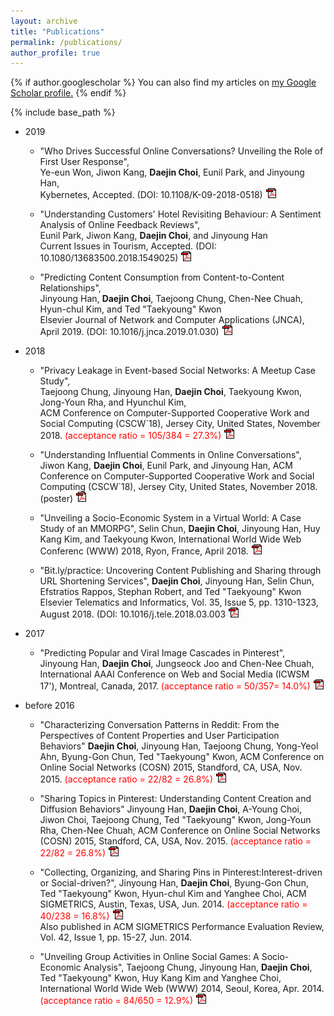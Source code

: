 ```yaml
---
layout: archive
title: "Publications"
permalink: /publications/
author_profile: true
---
```


{% if author.googlescholar %}
  You can also find my articles on <u><a href="{{author.googlescholar}}">my Google Scholar profile</a>.</u>
{% endif %}

{% include base_path %}
  * 2019
      * "Who Drives Successful Online Conversations? Unveiling the Role of First User Response",  
      Ye-eun Won, Jiwon Kang, **Daejin Choi**, Eunil Park, and Jinyoung Han,  
      Kybernetes, Accepted. (DOI: 10.1108/K-09-2018-0518) [![PDF Image](/images/pdf.gif)](https://www.emerald.com/insight/content/doi/10.1108/K-09-2018-0518/full/pdf?title=who-drives-successful-online-conversations-unveiling-the-role-of-first-user-response)

      * "Understanding Customers' Hotel Revisiting Behaviour: A Sentiment Analysis of Online Feedback Reviews",  
      Eunil Park, Jiwon Kang, **Daejin Choi**, and Jinyoung Han  
      Current Issues in Tourism, Accepted. (DOI: 10.1080/13683500.2018.1549025) [![PDF Image](/images/pdf.gif)](https://www.tandfonline.com/doi/full/10.1080/13683500.2018.1549025)

      * "Predicting Content Consumption from Content-to-Content Relationships",   
      Jinyoung Han, **Daejin Choi**, Taejoong Chung, Chen-Nee Chuah, Hyun-chul Kim, and Ted "Taekyoung" Kwon  
      Elsevier Journal of Network and Computer Applications (JNCA), April 2019. (DOI: 10.1016/j.jnca.2019.01.030) [![PDF Image](/images/pdf.gif)](https://www.sciencedirect.com/science/article/pii/S108480451930044X)

  * 2018
      * "Privacy Leakage in Event-based Social Networks: A Meetup Case Study",  
      Taejoong Chung, Jinyoung Han, **Daejin Choi**, Taekyoung Kwon, Jong-Youn Rha, and Hyunchul Kim,  
      ACM Conference on Computer-Supported Cooperative Work and Social Computing (CSCW`18), Jersey City, United States, November 2018.  <span style="color:red">(acceptance ratio = 105/384 = 27.3%)</span> [![PDF Image](/images/pdf.gif)](https://dl.acm.org/citation.cfm?id=3134670)

      * "Understanding Influential Comments in Online Conversations", 
      Jiwon Kang, **Daejin Choi**, Eunil Park, and Jinyoung Han, 
      ACM Conference on Computer-Supported Cooperative Work and Social Computing (CSCW`18), Jersey City, United States, November 2018. (poster) [![PDF Image](/images/pdf.gif)](https://dl.acm.org/citation.cfm?id=3274054)

      * "Unveiling a Socio-Economic System in a Virtual World: A Case Study of an MMORPG", 
      Selin Chun, **Daejin Choi**, Jinyoung Han, Huy Kang Kim, and Taekyoung Kwon, 
      International World Wide Web Conferenc (WWW) 2018, Ryon, France, April 2018. [![PDF Image](/images/pdf.gif)](https://dl.acm.org/citation.cfm?id=3186173)

      * "Bit.ly/practice: Uncovering Content Publishing and Sharing through URL Shortening Services", 
      **Daejin Choi**, Jinyoung Han, Selin Chun, Efstratios Rappos, Stephan Robert, and Ted "Taekyoung" Kwon 
      Elsevier Telematics and Informatics, Vol. 35, Issue 5, pp. 1310-1323, August 2018. (DOI: 10.1016/j.tele.2018.03.003  [![PDF Image](/images/pdf.gif)](https://doi.org/10.1016/j.tele.2018.03.003)

  * 2017
      * "Predicting Popular and Viral Image Cascades in Pinterest",  
      Jinyoung Han, **Daejin Choi**, Jungseock Joo and Chen-Nee Chuah, 
      International AAAI Conference on Web and Social Media (ICWSM 17'), Montreal, Canada, 2017. <span style="color:red">(acceptance ratio = 50/357= 14.0%)</span> [![PDF Image](/images/pdf.gif)](https://aaai.org/ocs/index.php/ICWSM/ICWSM17/paper/view/15605)

  * before 2016
      * "Characterizing Conversation Patterns in Reddit: From the Perspectives of Content Properties and User Participation Behaviors"
      **Daejin Choi**, Jinyoung Han, Taejoong Chung, Yong-Yeol Ahn, Byung-Gon Chun, Ted "Taekyoung" Kwon, 
      ACM Conference on Online Social Networks (COSN) 2015, Standford, CA, USA, Nov. 2015. <span style="color:red">(acceptance ratio = 22/82 = 26.8%)</span> [![PDF Image](/images/pdf.gif)](https://dl.acm.org/citation.cfm?id=2817959)

      * "Sharing Topics in Pinterest: Understanding Content Creation and Diffusion Behaviors" 
      Jinyoung Han, **Daejin Choi**, A-Young Choi, Jiwon Choi, Taejoong Chung, Ted "Taekyoung" Kwon, Jong-Youn Rha, Chen-Nee Chuah, 
      ACM Conference on Online Social Networks (COSN) 2015, Standford, CA, USA, Nov. 2015. <span style="color:red">(acceptance ratio = 22/82 = 26.8%)</span> [![PDF Image](/images/pdf.gif)](https://dl.acm.org/citation.cfm?id=2817961)  

      * "Collecting, Organizing, and Sharing Pins in Pinterest:Interest-driven or Social-driven?", 
      Jinyoung Han, **Daejin Choi**, Byung-Gon Chun, Ted "Taekyoung" Kwon, Hyun-chul Kim and Yanghee Choi, 
      ACM SIGMETRICS, Austin, Texas, USA, Jun. 2014. <span style="color:red">(acceptance ratio = 40/238 = 16.8%)</span> [![PDF Image](/images/pdf.gif)](https://dl.acm.org/citation.cfm?id=2591996)  
      Also published in ACM SIGMETRICS Performance Evaluation Review, Vol. 42, Issue 1, pp. 15-27, Jun. 2014. 

      * "Unveiling Group Activities in Online Social Games: A Socio-Economic Analysis", 
      Taejoong Chung, Jinyoung Han, **Daejin Choi**, Ted "Taekyoung" Kwon, Huy Kang Kim and Yanghee Choi, 
      International World Wide Web (WWW) 2014, Seoul, Korea, Apr. 2014. <span style="color:red">(acceptance ratio = 84/650 = 12.9%)</span> [![PDF Image](/images/pdf.gif)](https://dl.acm.org/citation.cfm?id=2568011)

